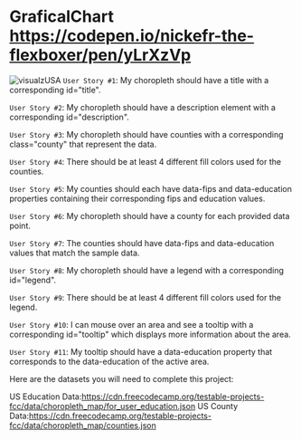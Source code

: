 # GraficalChart https://codepen.io/nickefr-the-flexboxer/pen/yLrXzVp
![visualzUSA](https://github.com/nickefr/GraficalChart/assets/73330890/159b512c-47b3-4d03-af57-165cd6a65cdf)
`User Story #1`: My choropleth should have a title with a corresponding id="title".

`User Story #2`: My choropleth should have a description element with a corresponding id="description".

`User Story #3`: My choropleth should have counties with a corresponding class="county" that represent the data.

`User Story #4`: There should be at least 4 different fill colors used for the counties.

`User Story #5`: My counties should each have data-fips and data-education properties containing their corresponding fips and education values.

`User Story #6`: My choropleth should have a county for each provided data point.


`User Story #7`: The counties should have data-fips and data-education values that match the sample data.

`User Story #8`: My choropleth should have a legend with a corresponding id="legend".

`User Story #9`: There should be at least 4 different fill colors used for the legend.

`User Story #10`: I can mouse over an area and see a tooltip with a corresponding id="tooltip" which displays more information about the area.

`User Story #11`: My tooltip should have a data-education property that corresponds to the data-education of the active area.

Here are the datasets you will need to complete this project:

US Education Data:https://cdn.freecodecamp.org/testable-projects-fcc/data/choropleth_map/for_user_education.json
US County Data:https://cdn.freecodecamp.org/testable-projects-fcc/data/choropleth_map/counties.json
